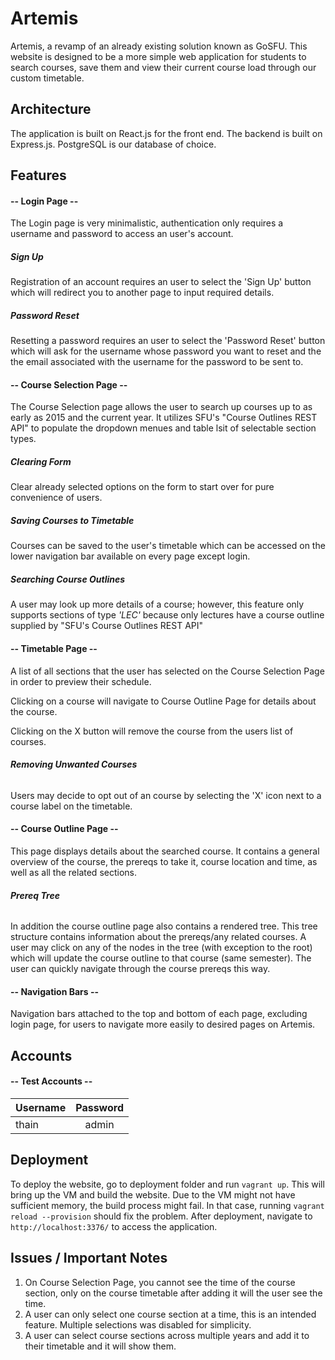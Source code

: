 # Artemis

Artemis, a revamp of an already existing solution known as GoSFU. This website is designed to be a more simple web application for students to search courses, 
save them and view their current course load through our custom timetable.

## Architecture

The application is built on React.js for the front end. The backend is built on Express.js. PostgreSQL is our database of choice.

## Features

#### -- Login Page --

The Login page is very minimalistic, authentication only requires a username and password to access an user's account.

##### **Sign Up**

Registration of an account requires an user to select the 'Sign Up' button which will redirect you to another page to input required details. 

##### **Password Reset**

Resetting a password requires an user to select the 'Password Reset' button which will ask for the username whose password you want to reset
and the the email associated with the username for the password to be sent to.

####  -- Course Selection Page --

The Course Selection page allows the user to search up courses up to as early as 2015 and the current year. It utilizes SFU's "Course Outlines REST API"
to populate the dropdown menues and table lsit of selectable section types. 

##### **Clearing Form** 

Clear already selected options on the form to start over for pure convenience of users.

##### **Saving Courses to Timetable**

Courses can be saved to the user's timetable which can be accessed on the lower navigation bar available on every page except login.

##### **Searching Course Outlines**

A user may look up more details of a course; however, this feature only supports sections of type *'LEC'* because only lectures have a course outline supplied
by "SFU's Course Outlines REST API"

####  -- Timetable Page -- 

A list of all sections that the user has selected on the Course Selection Page in order to preview their schedule.

Clicking on a course will navigate to Course Outline Page for details about the course.

Clicking on the X button will remove the course from the users list of courses.

###### **Removing Unwanted Courses**

Users may decide to opt out of an course by selecting the 'X' icon next to a course label on the timetable.

####  -- Course Outline Page -- 

This page displays details about the searched course. It contains a general overview of the course, the prereqs to take it, course location and time, 
as well as all the related sections.

###### **Prereq Tree**
In addition the course outline page also contains a rendered tree. This tree structure contains information about the prereqs/any related courses. A user may click on any of the
nodes in the tree (with exception to the root) which will update the course outline to that course (same semester). The user can quickly navigate through the course prereqs this way.

####  -- Navigation Bars -- 

Navigation bars attached to the top and bottom of each page, excluding login page, for users to navigate more easily to desired pages on Artemis.

## Accounts

####  -- Test Accounts --

| Username        | Password    |
| ------------- |:-------------:| 
| thain    | admin | 

## Deployment

To deploy the website, go to deployment folder and run `vagrant up`. This will bring up the VM and build the website. 
Due to the VM might not have sufficient memory, the build process might fail. In that case, running `vagrant reload --provision` should fix the problem.
After deployment, navigate to `http://localhost:3376/` to access the application.

## Issues / Important Notes

1. On Course Selection Page, you cannot see the time of the course section, only on the course timetable after adding it will the user see the time.
2. A user can only select one course section at a time, this is an intended feature. Multiple selections was disabled for simplicity.
3. A user can select course sections across multiple years and add it to their timetable and it will show them.
